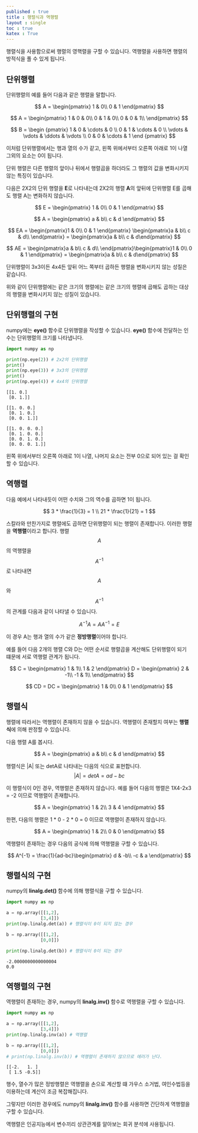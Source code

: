 ```yaml
---
published : true 
title : 행렬식과 역행렬  
layout : single 
toc : true 
katex : True 
---
```

행렬식을 사용함으로써 행렬의 영핵렬을 구할 수 있습니다. 역행렬을 사용하면 행렬의 방적식을 풀 수 있게 됩니다.

## 단위행렬

단위행렬의 예를 들어 다음과 같은 행렬을 말합니다.


$$
A = \begin{pmatrix}
1 & 0\\
0 & 1
\end{pmatrix}
$$

$$
A = \begin{pmatrix}
1 & 0 & 0\\
0 & 1 & 0\\
0 & 0 & 1\\
\end{pmatrix}
$$

$$
B = \begin {pmatrix}
1 & 0 & \cdots & 0 \\ 
0 & 1 & \cdots & 0 \\
\vdots & \vdots & \ddots & \vdots \\
0 & 0 & \cdots & 1 
\end {pmatrix}
$$


이처럼 단위행렬에서는 행과 열의 수가 같고, 왼쪽 위에서부터 오른쪽 아래로 1이 나열 그외의 요소는 0이 됩니다.

단위 행렬은 다른 행렬의 앞이나 뒤에서 행렬곱을 하더라도 그 행렬의 값을 변화시키지 않는 특징이 있습니다. 

다음은 2X2의 단위 행렬을 **E**로 나타내는데 2X2의 행렬 **A**의 앞뒤에 단위행렬 E를 곱해도 행렬 A는 변화하지 않습니다. 

$$
E = \begin{pmatrix}
1 & 0\\
0 & 1
\end{pmatrix}
$$

$$
A = \begin{pmatrix}
a & b\\
c & d
\end{pmatrix}
$$


$$
EA = \begin{pmatrix}1 & 0\\
0 & 1
\end{pmatrix} \begin{pmatrix}a & b\\
c & d\\ 
\end{pmatrix} = \begin{pmatrix}a & b\\
c & d\end{pmatrix}
$$

$$
AE = \begin{pmatrix}a & b\\
c & d\\ 
\end{pmatrix}\begin{pmatrix}1 & 0\\
0 & 1
\end{pmatrix}  = \begin{pmatrix}a & b\\
c & d\end{pmatrix}
$$


단위행렬이 3x3이든 4x4든 앞뒤 어느 쪽부터 곱하든 행렬을 변화시키지 않는 성질은 같습니다.

위와 같이 단위행렬에는 같은 크기의 행렬에는 같은 크기의 행렬에 곱해도 곱하는 대상의 행렬을 변화시키지 않는 성질이 있습니다.

## 단위행렬의 구현

numpy에는 **eye()** 함수로 단위행렬을 작성할 수 있습니다. **eye()** 함수에 전달하는 인수는 단위행렬의 크기를 나타냅니다.


```python
import numpy as np

print(np.eye(2)) # 2x2의 단위행렬
print()
print(np.eye(3)) # 3x3의 단위행렬
print()
print(np.eye(4)) # 4x4의 단위행렬

```

    [[1. 0.]
     [0. 1.]]
    
    [[1. 0. 0.]
     [0. 1. 0.]
     [0. 0. 1.]]
    
    [[1. 0. 0. 0.]
     [0. 1. 0. 0.]
     [0. 0. 1. 0.]
     [0. 0. 0. 1.]]


왼쪽 위에서부터 오른쪽 아래로 1이 나열, 나머지 요소는 전부 0으로 되어 있는 걸 확인 할 수 있습니다.

## 역행렬

다음 예에서 나타내듯이 어떤 수치와 그의 역수를 곱하면 1이 됩니다.

$$
3 * \frac{1}{3} = 1 \\
21 * \frac{1}{21}  = 1
$$

스칼라와 만찬가지로 행렬에도 곱하면 단위행렬이 되는 행렬이 존재합니다.
이러한 행렬을 **역행렬**이라고 합니다.
행렬 $$A$$의 역행렬을 $$A^{-1}$$로 나타내면 $$A$$와 $$A^{-1}$$의 관계를 다음과 같이 나타낼 수 있습니다.

$$
A^{-1}A = AA^{-1} = E
$$

이 경우 A는 행과 열의 수가 같은 **정방행렬**이어야 합니다.

예를 들어 다음 2개의 행렬 C와 D는 어떤 순서로 행렬곱을 계산해도 단위행렬이 되기 떄문에 서로 역행렬 관계가 됩니다.


$$
C = \begin{pmatrix}
1 & 1\\
1 & 2
\end{pmatrix} D = \begin{pmatrix}
2 & -1\\
-1 & 1\\ 
\end{pmatrix}
$$


$$
CD = DC = \begin{pmatrix}
1 & 0\\
0 & 1
\end{pmatrix}
$$


## 행렬식

행렬에 따라서는 역행렬이 존재하지 않을 수 있습니다. 역행렬이 존재할지 여부는 **행렬식**에 의해 판정할 수 있습니다.

다음 행렬 A를 봅시다.

$$
A = 
\begin{pmatrix}
a & b\\
c & d
\end{pmatrix}
$$

행렬식은 |A| 또는 detA로 나타내는 다음의 식으로 표현합니다.
$$
|A| = detA = ad - bc
$$

이 행렬식이 0인 경우, 역행렬은 존재하지 않습니다. 예를 들어 다음의 행렬은 1X4-2x3 = -2 이므로 역행렬이 존재합니다.

$$
A = 
\begin{pmatrix}
1 & 2\\
3 & 4
\end{pmatrix}
$$

한편, 다음의 행렬은 1 * 0  - 2 * 0 = 0 이므로 역행렬이 존재하지 않습니다.

$$
A = 
\begin{pmatrix}
1 & 2\\
0 & 0
\end{pmatrix}
$$

역행렬이 존재하는 경우 다음의 공식에 의해 역행렬을 구할 수 있습니다.

$$
A^{-1} = \frac{1}{ad-bc}\begin{pmatrix}
d & -b\\
-c & a
\end{pmatrix}
$$

## 행렬식의 구현

numpy의 **linalg.det()** 함수에 의해 행렬식을 구할 수 있습니다.



```python
import numpy as np

a = np.array([[1,2],
             [3,4]])
print(np.linalg.det(a)) # 행렬식이 0이 되지 않는 경우

b = np.array([[1,2],
             [0,0]]) 

print(np.linalg.det(b)) # 행렬식이 0이 되는 경우
```

    -2.0000000000000004
    0.0


## 역행렬의 구현

역행렬이 존재하는 경우, numpy의 **linalg.inv()** 함수로 역행렬을 구할 수 있습니다.


```python
import numpy as np

a = np.array([[1,2],
             [3,4]])
print(np.linalg.inv(a)) # 역행렬

b = np.array([[1,2],
             [0,0]])
# print(np.linalg.inv(b)) # 역행렬이 존재하지 않으므로 에러가 난다.
```

    [[-2.   1. ]
     [ 1.5 -0.5]]


행수, 열수가 많은 정방행렬은 역행렬을 손으로 계산할 떄 가우스 소거법, 여인수법등을 이용하는데 계산이 조금 복잡해집니다. 

그렇지만 이러한 경우에도 numpy의 **linalg.inv()** 함수를 사용하면 간단하게 역행렬을 구할 수 있습니다.

역행렬은 인공지능에서 변수끼리 상관관계를 알아보는 회귀 분석에 사용됩니다.

